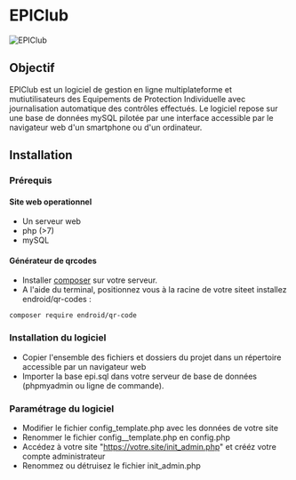 # EPIClub
![EPIClub](https://epiclub.fr/wp-content/uploads/2025/08/cropped-EPIClub-e1755818346875.png)
## Objectif
EPIClub est un logiciel de gestion en ligne multiplateforme et mutiutilisateurs des Equipements de Protection Individuelle avec journalisation automatique des contrôles effectués.
Le logiciel repose sur une base de données mySQL pilotée par une interface accessible par le navigateur web d'un smartphone ou d'un ordinateur.
## Installation
### Prérequis
#### Site web operationnel
* Un serveur web
* php (>7)
* mySQL
#### Générateur de qrcodes
* Installer [composer](https://getcomposer.org/) sur votre serveur.
* A l'aide du terminal, positionnez vous à la racine de votre siteet installez endroid/qr-codes :
```
composer require endroid/qr-code
```
### Installation du logiciel
* Copier l'ensemble des fichiers et dossiers du projet dans un répertoire accessible par un navigateur web
* Importer la base epi.sql dans votre serveur de base de données (phpmyadmin ou ligne de commande).
### Paramétrage du logiciel
* Modifier le fichier config_template.php avec les données de votre site
* Renommer le fichier config__template.php en config.php
* Accédez à votre site "https://votre.site/init_admin.php" et crééz votre compte administrateur
* Renommez ou détruisez le fichier init_admin.php